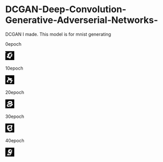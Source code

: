 # DCGAN-Deep-Convolution-Generative-Adverserial-Networks-
DCGAN I made. This model is for mnist generating

0epoch

![Gen01](/Gen_Data/10.jpg)


10epoch

![Gen02](/Gen_Data/20.jpg)


20epoch

![Gen03](/Gen_Data/27.jpg)


30epoch

![Gen04](/Gen_Data/39.jpg)


40epoch

![Gen05](/Gen_Data/54.jpg)
